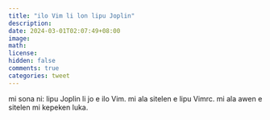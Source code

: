 ```yaml
---
title: "ilo Vim li lon lipu Joplin"
description: 
date: 2024-03-01T02:07:49+08:00
image: 
math: 
license: 
hidden: false
comments: true
categories: tweet
---
```

mi sona ni: lipu Joplin li jo e ilo Vim. mi ala sitelen e lipu Vimrc. mi ala awen e sitelen mi kepeken luka.
